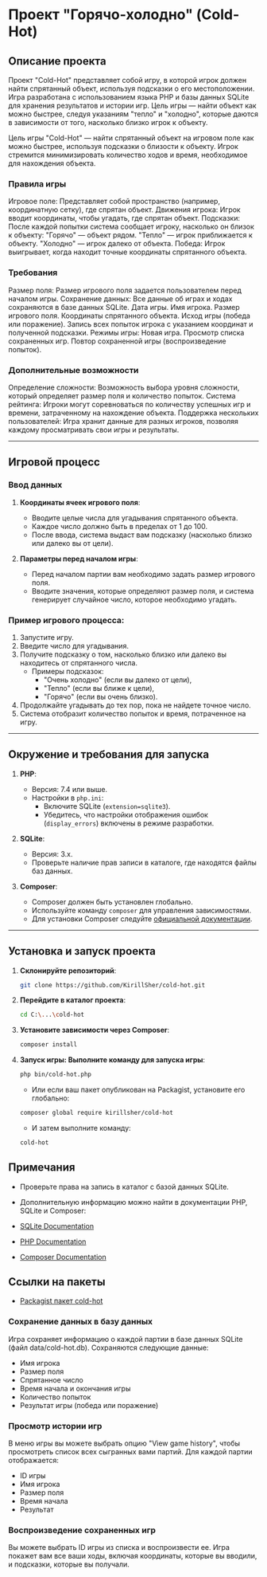 # Проект "Горячо-холодно" (Cold-Hot)

## Описание проекта

Проект "Cold-Hot" представляет собой игру, в которой игрок должен найти спрятанный объект, используя подсказки о его местоположении. Игра разработана с использованием языка PHP и базы данных SQLite для хранения результатов и истории игр. Цель игры — найти объект как можно быстрее, следуя указаниям "тепло" и "холодно", которые даются в зависимости от того, насколько близко игрок к объекту.

Цель игры "Cold-Hot" — найти спрятанный объект на игровом поле как можно быстрее, используя подсказки о близости к объекту. Игрок стремится минимизировать количество ходов и время, необходимое для нахождения объекта.

### Правила игры

Игровое поле: Представляет собой пространство (например, координатную сетку), где спрятан объект.
Движения игрока: Игрок вводит координаты, чтобы угадать, где спрятан объект.
Подсказки: После каждой попытки система сообщает игроку, насколько он близок к объекту:
"Горячо" — объект рядом.
"Тепло" — игрок приближается к объекту.
"Холодно" — игрок далеко от объекта.
Победа: Игрок выигрывает, когда находит точные координаты спрятанного объекта.

### Требования

Размер поля: Размер игрового поля задается пользователем перед началом игры.
Сохранение данных: Все данные об играх и ходах сохраняются в базе данных SQLite.
Дата игры.
Имя игрока.
Размер игрового поля.
Координаты спрятанного объекта.
Исход игры (победа или поражение).
Запись всех попыток игрока с указанием координат и полученной подсказки.
Режимы игры:
Новая игра.
Просмотр списка сохраненных игр.
Повтор сохраненной игры (воспроизведение попыток).

### Дополнительные возможности
Определение сложности: Возможность выбора уровня сложности, который определяет размер поля и количество попыток.
Система рейтинга: Игроки могут соревноваться по количеству успешных игр и времени, затраченному на нахождение объекта.
Поддержка нескольких пользователей: Игра хранит данные для разных игроков, позволяя каждому просматривать свои игры и результаты.

---

## Игровой процесс

### Ввод данных

1. **Координаты ячеек игрового поля**:
   - Вводите целые числа для угадывания спрятанного объекта.
   - Каждое число должно быть в пределах от 1 до 100.
   - После ввода, система выдаст вам подсказку (насколько близко или далеко вы от цели).

2. **Параметры перед началом игры**:
   - Перед началом партии вам необходимо задать размер игрового поля.
   - Вводите значения, которые определяют размер поля, и система генерирует случайное число, которое необходимо угадать.

### Пример игрового процесса:

1. Запустите игру.
2. Введите число для угадывания.
3. Получите подсказку о том, насколько близко или далеко вы находитесь от спрятанного числа.
   - Примеры подсказок: 
     - "Очень холодно" (если вы далеко от цели),
     - "Тепло" (если вы ближе к цели),
     - "Горячо" (если вы очень близко).
4. Продолжайте угадывать до тех пор, пока не найдете точное число.
5. Система отобразит количество попыток и время, потраченное на игру.

---

## Окружение и требования для запуска

1. **PHP**:
   - Версия: 7.4 или выше.
   - Настройки в `php.ini`:
     - Включите SQLite (`extension=sqlite3`).
     - Убедитесь, что настройки отображения ошибок (`display_errors`) включены в режиме разработки.

2. **SQLite**:
   - Версия: 3.x.
   - Проверьте наличие прав записи в каталоге, где находятся файлы баз данных.

3. **Composer**:
   - Composer должен быть установлен глобально.
   - Используйте команду `composer` для управления зависимостями.
   - Для установки Composer следуйте [официальной документации](https://getcomposer.org/doc/00-intro.md).

---

## Установка и запуск проекта

1. **Склонируйте репозиторий**:
   ```bash
   git clone https://github.com/KirillSher/cold-hot.git
   ```

2. **Перейдите в каталог проекта**:
   ```bash
   cd C:\...\cold-hot
   ```

3. **Установите зависимости через Composer**:
   ```bash
   composer install
   ```

4. **Запуск игры: Выполните команду для запуска игры**:
   ```bash
   php bin/cold-hot.php
   ```

   - Или если ваш пакет опубликован на Packagist, установите его глобально:

   ```bash
   composer global require kirillsher/cold-hot
   ```

   - И затем выполните команду:
   ```bash
   cold-hot
   ```

## Примечания

- Проверьте права на запись в каталог с базой данных SQLite.

- Дополнительную информацию можно найти в документации PHP, SQLite и Composer:

- [SQLite Documentation](https://www.sqlite.org/docs.html)
- [PHP Documentation](https://www.php.net/docs.php)
- [Composer Documentation](https://getcomposer.org/doc/)

## Ссылки на пакеты
- [Packagist пакет cold-hot](https://packagist.org/packages/mario2003/cold-hot)

### Сохранение данных в базу данных

Игра сохраняет информацию о каждой партии в базе данных SQLite (файл data/cold-hot.db). 
Сохраняются следующие данные:
   - Имя игрока
   - Размер поля
   - Спрятанное число
   - Время начала и окончания игры
   - Количество попыток
   - Результат игры (победа или поражение)

### Просмотр истории игр

В меню игры вы можете выбрать опцию "View game history", чтобы просмотреть список всех сыгранных вами партий. 
Для каждой партии отображается:
   - ID игры
   - Имя игрока
   - Размер поля
   - Время начала
   - Результат

### Воспроизведение сохраненных игр

Вы можете выбрать ID игры из списка и воспроизвести ее.
Игра покажет вам все ваши ходы, включая координаты, которые вы вводили, и подсказки, которые вы получали.
